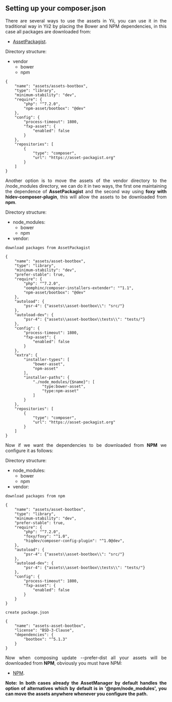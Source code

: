 ## Setting up your composer.json <span id="config-composer-json"></span>

<p align="justify">There are several ways to use the assets in Yii, you can use it in the traditional way in Yii2 by placing the Bower and NPM dependencies, in this case all packages are downloaded from:</p>

- [AssetPackagist](https://asset-packagist.org/).

Directory structure:

- vendor
  - bower
  - npm

```    
{
    "name": "assets/assets-bootbox",
    "type": "library",
    "minimum-stability": "dev",
    "require": {
        "php": "^7.2.0",
        "npm-asset/bootbox": "@dev"
    },
    "config": {
        "process-timeout": 1800,
        "fxp-asset": {
            "enabled": false
        }
    },
    "repositories": [
        {
            "type": "composer",
            "url": "https://asset-packagist.org"
        }
    ]
}
```

<p align="justify">Another option is to move the assets of the vendor directory to the /node_modules directory, we can do it in two ways, the first one maintaining the dependence of <strong>AssetPackagist</strong> and the second way using <strong>foxy with hidev-composer-plugin</strong>, this will allow the assets to be downloaded from <strong>npm</strong>.</p>

Directory structure:

- node_modules:
  - bower
  - npm
- vendor:

```
download packages from AssetPackagist 

{
    "name": "assets/asset-bootbox",
    "type": "library",
    "minimum-stability": "dev",
    "prefer-stable": true,
    "require": {
        "php": "^7.2.0",
        "oomphinc/composer-installers-extender": "^1.1",
        "npm-asset/bootbox": "@dev"
    },
    "autoload": {
        "psr-4": {"assets\\asset-bootbox\\": "src/"}
    },
    "autoload-dev": {
        "psr-4": {"assets\\asset-bootbox\\tests\\": "tests/"}
	},
    "config": {
        "process-timeout": 1800,
        "fxp-asset": {
            "enabled": false
        }
    },
    "extra": {
        "installer-types": [
            "bower-asset",
            "npm-asset"
        ],
        "installer-paths": {
            "./node_modules/{$name}": [
                "type:bower-asset",
                "type:npm-asset"
            ]
        }
    },
    "repositories": [
        {
            "type": "composer",
            "url": "https://asset-packagist.org"
        }
    ]
}
```

<p align="justify">Now if we want the dependencies to be downloaded from <strong>NPM</strong> we configure it as follows:</p>

Directory structure:

- node_modules:
    - bower
    - npm
- vendor:

```
download packages from npm

{
    "name": "assets/asset-bootbox",
    "type": "library",
    "minimum-stability": "dev",
    "prefer-stable": true,
    "require": {
        "php": "^7.2.0",
		"foxy/foxy": "^1.0",
        "hiqdev/composer-config-plugin": "^1.0@dev",
    },
    "autoload": {
        "psr-4": {"assets\\asset-bootbox\\": "src/"}
    },
    "autoload-dev": {
        "psr-4": {"assets\\asset-bootbox\\tests\\": "tests/"}
	},
    "config": {
        "process-timeout": 1800,
        "fxp-asset": {
            "enabled": false
        }
    }
}

create package.json

{
    "name": "assets-asset-bootbox",
    "license": "BSD-3-Clause",
    "dependencies": {
        "bootbox": "^5.1.3"
    }
}

```

<p align="justify">Now when composing update --prefer-dist all your assets will be downloaded from <strong>NPM</strong>, obviously you must have NPM:

- [NPM](https://nodejs.org/en/download/).</p>

<p align="justify"><strong>Note: In both cases already the AssetManager by default handles the option of alternatives which by default is in '@npm/node_modules', you can move the assets anywhere whenever you configure the path.</strong></p>
